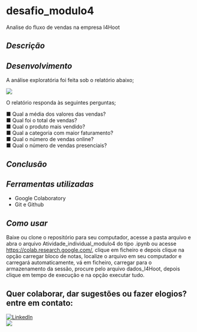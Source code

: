 # desafio_modulo4
Analise do fluxo de vendas na empresa I4Hoot

## *Descrição*

## *Desenvolvimento*

A análise exploratória foi feita sob o relatório abaixo;

<img src="https://github.com/denysonbrito/desafio_modulo4/issues/1#issue-1880900649">

O relatório responda às seguintes perguntas;


■ Qual a média dos valores das vendas?<br>
■ Qual foi o total de vendas?<br>
■ Qual o produto mais vendido?<br>
■ Qual a categoria com maior faturamento?<br>
■ Qual o número de vendas online?<br>
■ Qual o número de vendas presenciais?

## *Conclusão*
## *Ferramentas utilizadas*
- Google Colaboratory <br />
- Git e Github <br />
  
## *Como usar*
Baixe ou clone o repositório para seu computador, acesse a pasta arquivo e abra o arquivo Atividade_individual_modulo4 do tipo .ipynb ou acesse https://colab.research.google.com/, clique em ficheiro e depois clique na opção carregar bloco de notas, localize o arquivo em seu computador e carregará automaticamente, vá em ficheiro, carregar para o armazenamento da sessão, procure pelo arquivo dados_I4Hoot, depois clique em tempo de execução e na opção executar tudo.

## Quer colaborar, dar sugestões ou fazer elogios? entre em contato:
<a href="https://www.linkedin.com/in/denyson-analista-de-dados/">
        <img src="https://img.shields.io/badge/LinkedIn-blue?style=flat-square&logo=linkedin" alt="LinkedIn">
<br />
        
<a href="denysonbrito@gmail.com">
<img src="https://img.shields.io/badge/Gmail-D14836?style=for-the-badge&logo=gmail&logoColor=white">
